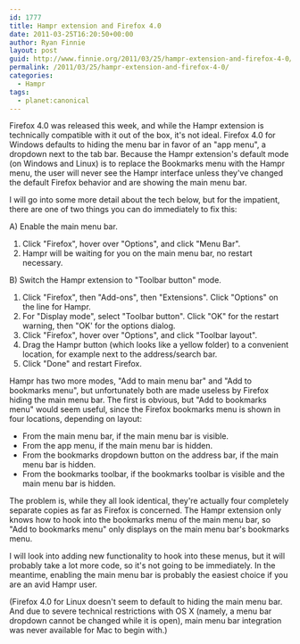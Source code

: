 ```yaml
---
id: 1777
title: Hampr extension and Firefox 4.0
date: 2011-03-25T16:20:50+00:00
author: Ryan Finnie
layout: post
guid: http://www.finnie.org/2011/03/25/hampr-extension-and-firefox-4-0/
permalink: /2011/03/25/hampr-extension-and-firefox-4-0/
categories:
  - Hampr
tags:
  - planet:canonical
---
```

Firefox 4.0 was released this week, and while the Hampr extension is technically compatible with it out of the box, it's not ideal. Firefox 4.0 for Windows defaults to hiding the menu bar in favor of an "app menu", a dropdown next to the tab bar. Because the Hampr extension's default mode (on Windows and Linux) is to replace the Bookmarks menu with the Hampr menu, the user will never see the Hampr interface unless they've changed the default Firefox behavior and are showing the main menu bar.

I will go into some more detail about the tech below, but for the impatient, there are one of two things you can do immediately to fix this:

A) Enable the main menu bar.

  1. Click "Firefox", hover over "Options", and click "Menu Bar".
  2. Hampr will be waiting for you on the main menu bar, no restart necessary.

B) Switch the Hampr extension to "Toolbar button" mode.

  1. Click "Firefox", then "Add-ons", then "Extensions". Click "Options" on the line for Hampr.
  2. For "Display mode", select "Toolbar button". Click "OK" for the restart warning, then "OK' for the options dialog.
  3. Click "Firefox", hover over "Options", and click "Toolbar layout".
  4. Drag the Hampr button (which looks like a yellow folder) to a convenient location, for example next to the address/search bar.
  5. Click "Done" and restart Firefox.

Hampr has two more modes, "Add to main menu bar" and "Add to bookmarks menu", but unfortunately both are made useless by Firefox hiding the main menu bar. The first is obvious, but "Add to bookmarks menu" would seem useful, since the Firefox bookmarks menu is shown in four locations, depending on layout:

  * From the main menu bar, if the main menu bar is visible.
  * From the app menu, if the main menu bar is hidden.
  * From the bookmarks dropdown button on the address bar, if the main menu bar is hidden.
  * From the bookmarks toolbar, if the bookmarks toolbar is visible and the main menu bar is hidden.

The problem is, while they all look identical, they're actually four completely separate copies as far as Firefox is concerned. The Hampr extension only knows how to hook into the bookmarks menu of the main menu bar, so "Add to bookmarks menu" only displays on the main menu bar's bookmarks menu.

I will look into adding new functionality to hook into these menus, but it will probably take a lot more code, so it's not going to be immediately. In the meantime, enabling the main menu bar is probably the easiest choice if you are an avid Hampr user.

(Firefox 4.0 for Linux doesn't seem to default to hiding the main menu bar. And due to severe technical restrictions with OS X (namely, a menu bar dropdown cannot be changed while it is open), main menu bar integration was never available for Mac to begin with.)

